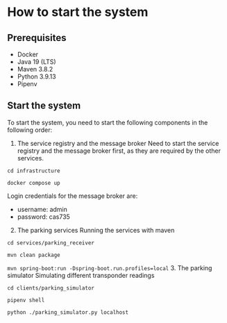 # How to start the system
## Prerequisites
- Docker
- Java 19 (LTS)
- Maven 3.8.2
- Python 3.9.13
- Pipenv 

## Start the system
To start the system, you need to start the following components in the following order:
1. The service registry and the message broker
Need to start the service registry and the message broker first, as they are required by the other services.

```cd infrastructure```

```docker compose up```

Login credentials for the message broker are:
- username: admin
- password: cas735

2. The parking services
Running the services with maven

```cd services/parking_receiver```

```mvn clean package```

```mvn spring-boot:run -Dspring-boot.run.profiles=local```
3. The parking simulator
Simulating different transponder readings

```cd clients/parking_simulator```

```pipenv shell```

```python ./parking_simulator.py localhost```
